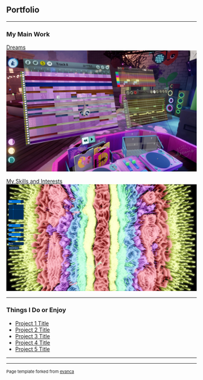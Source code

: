 ## Portfolio

---

### My Main Work

[Dreams](https://www.nme.com/features/gaming-features/how-the-creation-tools-in-dreams-have-forged-an-entire-music-scene-3183701)
<img src="images/DreamsNME.jpg?raw=true"/>

[My Skills and Interests](/list)
<img src="images/particles4.png?raw=true"/>

---

### Things I Do or Enjoy

- [Project 1 Title](http://example.com/)
- [Project 2 Title](http://example.com/)
- [Project 3 Title](http://example.com/)
- [Project 4 Title](http://example.com/)
- [Project 5 Title](http://example.com/)

---




---
<p style="font-size:11px">Page template forked from <a href="https://github.com/evanca/quick-portfolio">evanca</a></p>
<!-- Remove above link if you don't want to attibute -->
